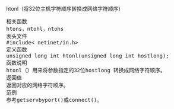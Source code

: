 

htonl（将32位主机字符顺序转换成网络字符顺序）
<pre>相关函数
htons，ntohl，ntohs
表头文件
#include< netinet/in.h>
定义函数
unsigned long int htonl(unsigned long int hostlong);
函数说明
htonl（）用来将参数指定的32位hostlong 转换成网络字符顺序。
返回值
返回对应的网络字符顺序。
范例
参考getservbyport()或connect()。</pre>